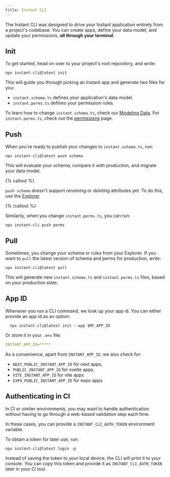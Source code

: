 ```yaml
---
title: Instant CLI
---
```


The Instant CLI was designed to drive your Instant application entirely from a project's codebase. You can create apps, define your data model, and update your permissions, **all through your terminal**.

## Init

To get started, head on over to your project's root repository, and write:

```shell {% showCopy=true %}
npx instant-cli@latest init
```

This will guide you through picking an Instant app and generate two files for you:

- `instant.schema.ts` defines your application's data model.
- `instant.perms.ts` defines your permission rules.

To learn how to change `instant.schema.ts`, check our [Modeling Data](/docs/modeling-data). For `instant.perms.ts`, check out the [permissions](/docs/permissions) page.

## Push

When you're ready to publish your changes to `instant.schema.ts`, run:

```shell {% showCopy=true %}
npx instant-cli@latest push schema
```

This will evaluate your schema, compare it with production, and migrate your data model.

{% callout %}

`push schema` doesn't support _renaming_ or _deleting_ attributes yet. To do this, use the [Explorer](/docs/modeling-data#update-or-delete-attributes)

{% /callout %}

Similarily, when you change `instant.perms.ts`, you can run: 

```shell {% showCopy=true %}
npx instant-cli push perms
```

## Pull

Sometimes, you change your schema or rules from your Explorer. If you want to `pull` the latest version of schema and perms for production, write: 

```shell {% showCopy=true %}
npx instant-cli@latest pull
```

This will generate new `instant.schema.ts` and `instant.perms.ts` files, based on your production state.

## App ID

Whenever you run a CLI command, we look up your app id. You can either provide an app id as an option:

```shell
  npx instant-cli@latest init --app $MY_APP_ID
```

Or store it in your `.env` file:

```yaml
INSTANT_APP_ID=*****
```

As a convenience, apart from `INSTANT_APP_ID`, we also check for:

- `NEXT_PUBLIC_INSTANT_APP_ID` for next apps,
- `PUBLIC_INSTANT_APP_ID` for svelte apps,
- `VITE_INSTANT_APP_ID` for vite apps
- `EXPO_PUBLIC_INSTANT_APP_ID` for expo apps

## Authenticating in CI

In CI or similer environments, you may want to handle authentication without having to go through a web-based validation step each time. 

In these cases, you can provide a `INSTANT_CLI_AUTH_TOKEN` environment variable.

To obtain a token for later use, run: 

```shell {% showCopy=true %}
npx instant-cli@latest login -p
```

Instead of saving the token to your local device, the CLI will print it to your console. You can copy this token and provide it as `INSTANT_CLI_AUTH_TOKEN` later in your CI tool.

